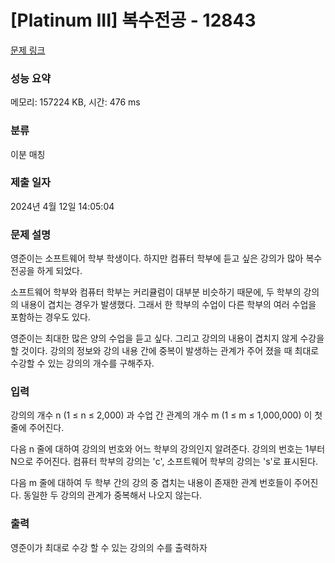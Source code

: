 # [Platinum III] 복수전공 - 12843 

[문제 링크](https://www.acmicpc.net/problem/12843) 

### 성능 요약

메모리: 157224 KB, 시간: 476 ms

### 분류

이분 매칭

### 제출 일자

2024년 4월 12일 14:05:04

### 문제 설명

<p>영준이는 소프트웨어 학부 학생이다. 하지만 컴퓨터 학부에 듣고 싶은 강의가 많아 복수 전공을 하게 되었다.</p>

<p>소프트웨어 학부와 컴퓨터 학부는 커리큘럼이 대부분 비슷하기 때문에, 두 학부의 강의의 내용이 겹치는 경우가 발생했다. 그래서 한 학부의 수업이 다른 학부의 여러 수업을 포함하는 경우도 있다.</p>

<p>영준이는 최대한 많은 양의 수업을 듣고 싶다. 그리고 강의의 내용이 겹치지 않게 수강을 할 것이다.  강의의 정보와 강의 내용 간에 중복이 발생하는 관계가 주어 졌을 때 최대로 수강할 수 있는 강의의 개수를 구해주자.</p>

### 입력 

 <p>강의의 개수 n (1 ≤ n ≤ 2,000) 과 수업 간 관계의 개수 m (1 ≤ m ≤ 1,000,000) 이 첫 줄에 주어진다.</p>

<p>다음 n 줄에 대하여 강의의 번호와 어느 학부의 강의인지 알려준다. 강의의 번호는 1부터 N으로 주어진다. 컴퓨터 학부의 강의는 'c', 소프트웨어 학부의 강의는 's'로 표시된다.</p>

<p>다음 m 줄에 대하여 두 학부 간의 강의 중 겹치는 내용이 존재한 관계 번호들이 주어진다. 동일한 두 강의의 관계가 중복해서 나오지 않는다. </p>

### 출력 

 <p>영준이가 최대로 수강 할 수 있는 강의의 수를 출력하자</p>

